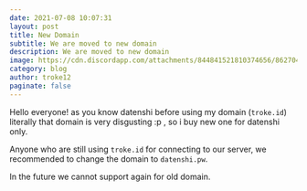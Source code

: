 ```yaml
---
date: 2021-07-08 10:07:31
layout: post
title: New Domain
subtitle: We are moved to new domain
description: We are moved to new domain
image: https://cdn.discordapp.com/attachments/844841521810374656/862704079360622592/domain.png
category: blog
author: troke12
paginate: false
---
```

Hello everyone! as you know datenshi before using my domain (`troke.id`) literally that domain is very disgusting :p , so i buy new one for datenshi only.

Anyone who are still using `troke.id` for connecting to our server, we recommended to change the domain to `datenshi.pw`.

In the future we cannot support again for old domain.
